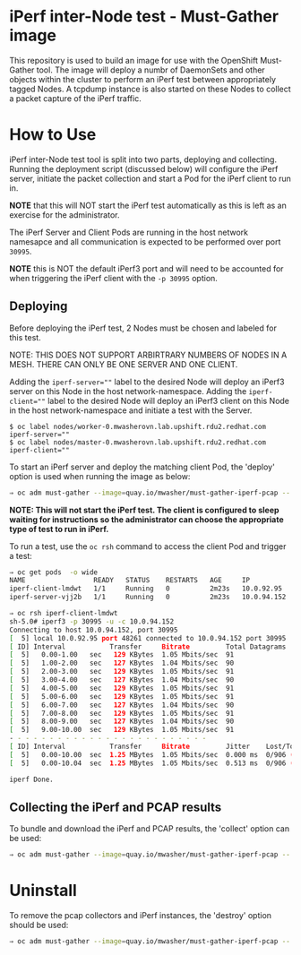 # iPerf inter-Node test - Must-Gather image

This repository is used to build an image for use with the OpenShift Must-Gather tool.
The image will deploy a numbr of DaemonSets and other objects within the cluster to perform an iPerf test between appropriately tagged Nodes. A tcpdump instance is also started on these Nodes to collect a packet capture of the iPerf traffic.

# How to Use
iPerf inter-Node test tool is split into two parts, deploying and collecting. Running the deployment script (discussed below) will configure the iPerf server, initiate the packet collection and start a Pod for the iPerf client to run in. 

**NOTE** that this will NOT start the iPerf test automatically as this is left as an exercise for the administrator.

The iPerf Server and Client Pods are running in the host network namesapce and all communication is expected to be performed over port `30995`. 

**NOTE** this is NOT the default iPerf3 port and will need to be accounted for when triggering the iPerf client with the `-p 30995` option.

## Deploying

Before deploying the iPerf test, 2 Nodes must be chosen and labeled for this test.

NOTE: THIS DOES NOT SUPPORT ARBIRTRARY NUMBERS OF NODES IN A MESH. THERE CAN ONLY BE ONE SERVER AND ONE CLIENT.

Adding the `iperf-server=""` label to the desired Node will deploy an iPerf3 server on this Node in the host network-namespace.
Adding the `iperf-client=""` label to the desired Node will deploy an iPerf3 client on this Node in the host network-namespace and initiate a test with the Server.

```
$ oc label nodes/worker-0.mwasherovn.lab.upshift.rdu2.redhat.com iperf-server=""
$ oc label nodes/master-0.mwasherovn.lab.upshift.rdu2.redhat.com iperf-client=""
```

To start an iPerf server and deploy the matching client Pod, the 'deploy' option is used when running the image as below:
```bash
⇒ oc adm must-gather --image=quay.io/mwasher/must-gather-iperf-pcap -- deploy
```
**NOTE: This will not start the iPerf test. The client is configured to sleep waiting for instructions so the administrator can choose the appropriate type of test to run in iPerf.**

To run a test, use the `oc rsh` command to access the client Pod and trigger a test:
```bash
⇒ oc get pods  -o wide
NAME                 READY   STATUS    RESTARTS   AGE     IP            NODE                                                       NOMINATED NODE   READINESS GATES
iperf-client-lmdwt   1/1     Running   0          2m23s   10.0.92.95    worker-0.sharedocp4upi412ovn.lab.upshift.rdu2.redhat.com   <none>           <none>
iperf-server-vjj2b   1/1     Running   0          2m23s   10.0.94.152   master-0.sharedocp4upi412ovn.lab.upshift.rdu2.redhat.com   <none>           <none>

⇒ oc rsh iperf-client-lmdwt 
sh-5.0# iperf3 -p 30995 -u -c 10.0.94.152
Connecting to host 10.0.94.152, port 30995
[  5] local 10.0.92.95 port 48261 connected to 10.0.94.152 port 30995
[ ID] Interval           Transfer     Bitrate         Total Datagrams
[  5]   0.00-1.00   sec   129 KBytes  1.05 Mbits/sec  91
[  5]   1.00-2.00   sec   127 KBytes  1.04 Mbits/sec  90
[  5]   2.00-3.00   sec   129 KBytes  1.05 Mbits/sec  91
[  5]   3.00-4.00   sec   127 KBytes  1.04 Mbits/sec  90
[  5]   4.00-5.00   sec   129 KBytes  1.05 Mbits/sec  91
[  5]   5.00-6.00   sec   129 KBytes  1.05 Mbits/sec  91
[  5]   6.00-7.00   sec   127 KBytes  1.04 Mbits/sec  90
[  5]   7.00-8.00   sec   129 KBytes  1.05 Mbits/sec  91
[  5]   8.00-9.00   sec   127 KBytes  1.04 Mbits/sec  90
[  5]   9.00-10.00  sec   129 KBytes  1.05 Mbits/sec  91
- - - - - - - - - - - - - - - - - - - - - - - - -
[ ID] Interval           Transfer     Bitrate         Jitter    Lost/Total Datagrams
[  5]   0.00-10.00  sec  1.25 MBytes  1.05 Mbits/sec  0.000 ms  0/906 (0%)  sender
[  5]   0.00-10.04  sec  1.25 MBytes  1.05 Mbits/sec  0.513 ms  0/906 (0%)  receiver

iperf Done.
```

## Collecting the iPerf and PCAP results
To bundle and download the iPerf and PCAP results, the 'collect' option can be used:
```bash 
⇒ oc adm must-gather --image=quay.io/mwasher/must-gather-iperf-pcap -- collect
```

# Uninstall
To remove the pcap collectors and iPerf instances, the 'destroy' option should be used:
```bash 
⇒ oc adm must-gather --image=quay.io/mwasher/must-gather-iperf-pcap -- destroy
```
